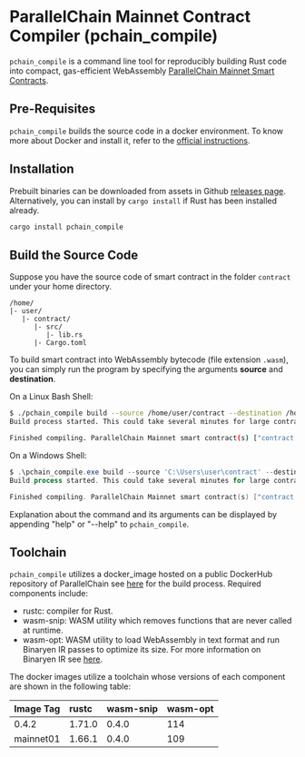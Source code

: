 # ParallelChain Mainnet Contract Compiler (pchain_compile) 

`pchain_compile` is a command line tool for reproducibly building Rust code into compact, gas-efficient WebAssembly [ParallelChain Mainnet Smart Contracts](https://github.com/parallelchain-io/parallelchain-protocol/blob/master/Contracts.md).

## Pre-Requisites

`pchain_compile` builds the source code in a docker environment. To know more about Docker and install it, refer to the [official instructions](https://docs.docker.com/get-docker/).

## Installation

Prebuilt binaries can be downloaded from assets in Github [releases page](https://github.com/parallelchain-io/pchain-compile/releases). Alternatively, you can install by `cargo install` if Rust has been installed already.

```sh
cargo install pchain_compile
```

## Build the Source Code

Suppose you have the source code of smart contract in the folder `contract` under your home directory. 

```text
/home/
|- user/
   |- contract/
      |- src/
         |- lib.rs
      |- Cargo.toml
```

To build smart contract into WebAssembly bytecode (file extension `.wasm`), you can simply run the program by specifying the arguments **source** and **destination**.

On a Linux Bash Shell:
      
```sh
$ ./pchain_compile build --source /home/user/contract --destination /home/user/result
Build process started. This could take several minutes for large contracts.

Finished compiling. ParallelChain Mainnet smart contract(s) ["contract.wasm"] are saved at (/home/user/result).
```

On a Windows Shell:
```powershell
$ .\pchain_compile.exe build --source 'C:\Users\user\contract' --destination 'C:\Users\user\result'
Build process started. This could take several minutes for large contracts.

Finished compiling. ParallelChain Mainnet smart contract(s) ["contract.wasm"] are saved at (C:\Users\user\result).
```

Explanation about the command and its arguments can be displayed by appending "help" or "--help" to `pchain_compile`.

## Toolchain

`pchain_compile` utilizes a docker_image hosted on a public DockerHub repository of ParallelChain see [here](https://hub.docker.com/r/parallelchainlab/pchain_compile) for the build process. Required components include:
- rustc: compiler for Rust.
- wasm-snip: WASM utility which removes functions that are never called at runtime.
- wasm-opt: WASM utility to load WebAssembly in text format and run Binaryen IR passes to optimize its size. For more information on Binaryen IR see [here](http://webassembly.github.io/binaryen/).

The docker images utilize a toolchain whose versions of each component are shown in the following table:

|Image Tag |rustc |wasm-snip |wasm-opt |
|:---|:---|:---|:---|
|0.4.2 |1.71.0 |0.4.0 |114 |
|mainnet01 |1.66.1 |0.4.0 |109 |

